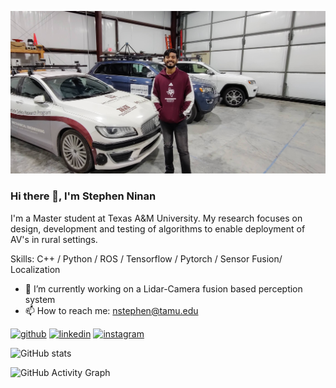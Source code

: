 ![cover](https://github.com/nsteve2407/nsteve2407/blob/main/cover.jpg)
### Hi there 👋,  I'm Stephen Ninan
I'm a Master student at Texas A&M University. My research focuses on design, development and testing of algorithms to enable deployment of AV's in rural settings.

Skills: C++ / Python / ROS / Tensorflow / Pytorch / Sensor Fusion/ Localization

- 🔭 I’m currently working on a Lidar-Camera fusion based perception system 
- 📫 How to reach me: nstephen@tamu.edu 


[<img src='https://cdn.jsdelivr.net/npm/simple-icons@3.0.1/icons/github.svg' alt='github' height='40'>](https://github.com/nsteve2407)  [<img src='https://cdn.jsdelivr.net/npm/simple-icons@3.0.1/icons/linkedin.svg' alt='linkedin' height='40'>](https://www.linkedin.com/in/stephen-ninan-86b3741b0/)  [<img src='https://cdn.jsdelivr.net/npm/simple-icons@3.0.1/icons/instagram.svg' alt='instagram' height='40'>](https://www.instagram.com/stevet9an/)  

![GitHub stats](https://github-readme-stats.vercel.app/api?username=nsteve2407&show_icons=true&count_private=true)  

![GitHub Activity Graph](https://activity-graph.herokuapp.com/graph?username=nsteve2407)  

